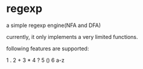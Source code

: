 regexp
======

a simple regexp engine(NFA and DFA)

currently, it only implements a very limited functions.

following features are supported:

1 .
2 +
3 *
4 ?
5 ()
6 a-z
